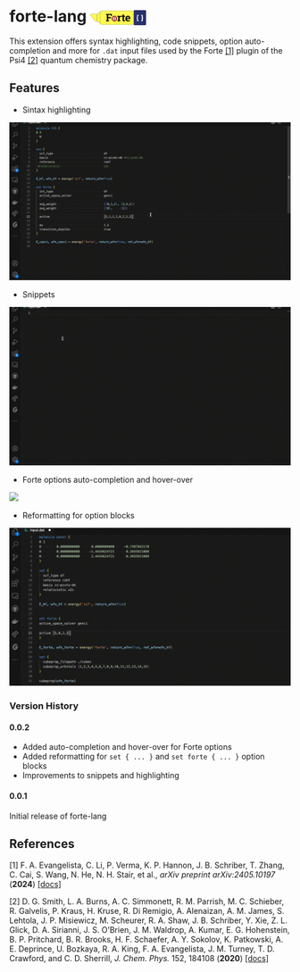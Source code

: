 # forte-lang <img src="./logo.png" width="100" style="vertical-align: middle;" />

This extension offers syntax highlighting, code snippets, option auto-completion and more  for `.dat` input files used by the Forte [[1]](#1) plugin of the Psi4 [[2]](#2) quantum chemistry package.

## Features

* Sintax highlighting

![](./assets/feature_highlight.gif)

* Snippets

![](./assets/feature_snippets.gif)

* Forte options auto-completion and hover-over

![](./assets/feature_completion.gif)

* Reformatting for option blocks

![](./assets/feature_reformatting.gif)

### Version History

#### 0.0.2

* Added auto-completion and hover-over for Forte options
* Added reformatting for `set { ... }` and `set forte { ... }` option blocks
* Improvements to snippets and highlighting

#### 0.0.1

Initial release of forte-lang

## References

<a id="1"> [1] </a> F. A. Evangelista, C. Li, P. Verma, K. P. Hannon, J. B. Schriber, T. Zhang, C. Cai, S. Wang, N. He, N. H. Stair, et al., *arXiv preprint arXiv:2405.10197* (**2024**)
[[docs]](https://forte.readthedocs.io/en/latest/)

<a id="2"> [2] </a> D. G. Smith, L. A. Burns, A. C. Simmonett, R. M. Parrish, M. C. Schieber, R. Galvelis, P. Kraus, H. Kruse, R. Di Remigio, A. Alenaizan, A. M. James, S. Lehtola, J. P. Misiewicz, M. Scheurer, R. A. Shaw, J. B. Schriber, Y. Xie, Z. L. Glick, D. A. Sirianni, J. S. O’Brien, J. M. Waldrop, A. Kumar, E. G. Hohenstein, B. P. Pritchard, B. R. Brooks, H. F. Schaefer, A. Y. Sokolov, K. Patkowski, A. E. Deprince, U. Bozkaya, R. A. King, F. A. Evangelista, J. M. Turney, T. D. Crawford, and C. D. Sherrill, *J. Chem. Phys.* 152, 184108 (**2020**)
[[docs]](https://psicode.org/psi4manual/master/index.html)

